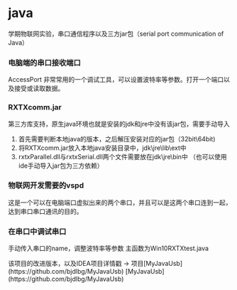 # java
学期物联网实验，串口通信程序以及三方jar包（serial port communication of Java）

### 电脑端的串口接收端口
AccessPort
非常常用的一个调试工具，可以设置波特率等参数。打开一个端口以及接受或读取数据。

### RXTXcomm.jar
第三方库支持，原生java环境也就是安装的jdk和jre中没有该jar包，需要手动导入
1. 首先需要判断本地java的版本，之后解压安装对应的jar包（32bit\64bit)
2. 将RXTXcomm.jar放入本地java安装目录中，jdk\jre\lib\ext中
3. rxtxParallel.dll与rxtxSerial.dll两个文件需要放在jdk\jre\bin中
（也可以使用ide手动导入jar包为三方依赖）

### 物联网开发需要的vspd
这是一个可以在电脑端口虚拟出来的两个串口，并且可以是这两个串口连到一起，达到串口串口通讯的目的。

### 在串口中调试串口
手动传入串口的name，调整波特率等参数
主函数为Win10RXTXtest.java
<p>该项目的改进版本，以及IDEA项目详情戳 → 
  项目[MyJavaUsb](https://github.com/bjdlbg/MyJavaUsb)
      [MyJavaUsb](https://github.com/bjdlbg/MyJavaUsb)
